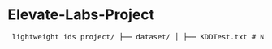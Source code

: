 # Elevate-Labs-Project

<pre> lightweight_ids_project/ ├── dataset/ │ ├── KDDTest.txt # NSL-KDD test dataset │ └── KDDTrain.txt # NSL-KDD train dataset │ ├── ml/ │ ├── anomaly_detector.py # Detects anomalies using trained model │ ├── anomaly_model.pkl # Trained Isolation Forest model │ ├── scaler.pkl # StandardScaler object used in training │ └── train_model.py # Trains model on packets.db features │ ├── sniff/ │ ├── __init__.py # Marks the sniff folder as a module │ ├── logger.py # Logs packet features to packets.db │ ├── result.py # Displays saved packet records │ └── sniffer.py # Captures and processes live packets │ ├── packets.db # SQLite database storing sniffed packets </pre>
